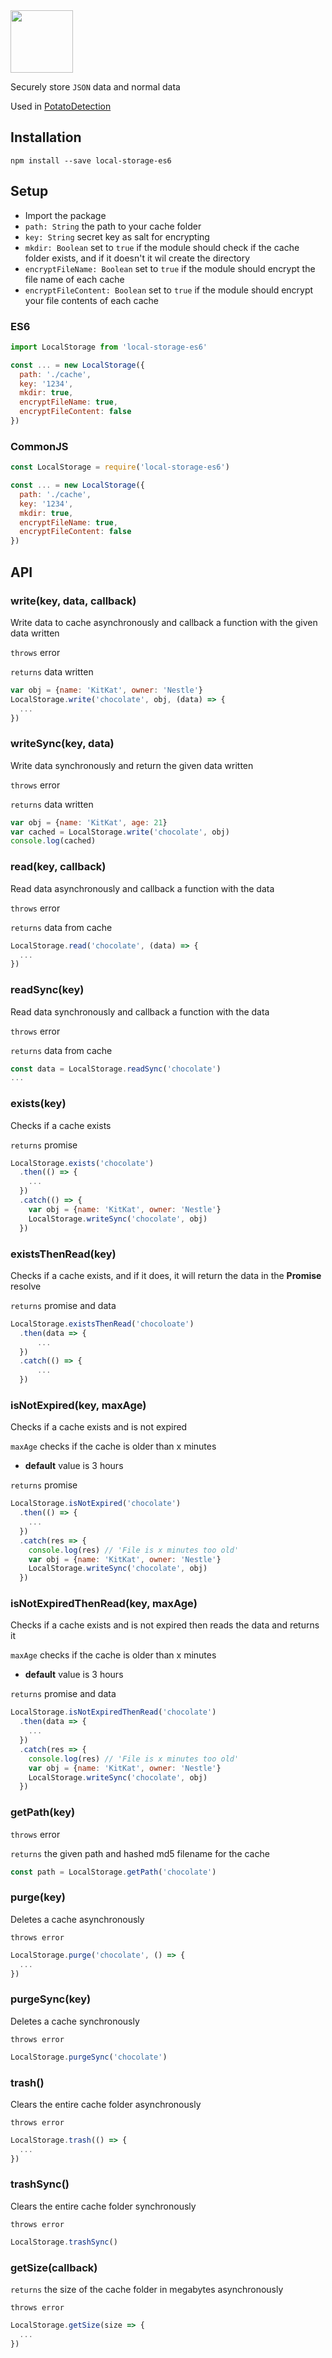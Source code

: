 <img width="100" src="https://raw.githubusercontent.com/feross/standard/master/sticker.png" />

Securely store ```JSON``` data and normal data

Used in [PotatoDetection](https://npmjs.com/package/potato-detection)

## Installation ##
```
npm install --save local-storage-es6
```

## Setup ##
* Import the package
* ```path: String``` the path to your cache folder
* ```key: String``` secret key as salt for encrypting
* ```mkdir: Boolean``` set to ```true``` if the module should check if the cache folder exists, and if it doesn't it wil create the directory
* ```encryptFileName: Boolean``` set to ```true``` if the module should encrypt the file name of each cache
* ```encryptFileContent: Boolean``` set to ```true``` if the module should encrypt your file contents of each cache

### ES6  ###
```javascript
import LocalStorage from 'local-storage-es6'

const ... = new LocalStorage({
  path: './cache',
  key: '1234',
  mkdir: true,
  encryptFileName: true,
  encryptFileContent: false
})
```
### CommonJS ###
```javascript
const LocalStorage = require('local-storage-es6')

const ... = new LocalStorage({
  path: './cache',
  key: '1234',
  mkdir: true,
  encryptFileName: true,
  encryptFileContent: false
})
```

## API ##

### write(key, data, callback) ###
Write data to cache asynchronously and callback a function with the given data written

```throws``` error

```returns``` data written

```javascript
var obj = {name: 'KitKat', owner: 'Nestle'}
LocalStorage.write('chocolate', obj, (data) => {
  ...
})
```

### writeSync(key, data) ###
Write data synchronously and return the given data written

```throws``` error

```returns``` data written

```javascript
var obj = {name: 'KitKat', age: 21}
var cached = LocalStorage.write('chocolate', obj)
console.log(cached)
```

### read(key, callback) ###
Read data asynchronously and callback a function with the data

```throws``` error

```returns``` data from cache

```javascript
LocalStorage.read('chocolate', (data) => {
  ...
})
```

### readSync(key) ###
Read data synchronously and callback a function with the data

```throws``` error

```returns``` data from cache

```javascript
const data = LocalStorage.readSync('chocolate')
...
```

### exists(key) ###
Checks if a cache exists

```returns``` promise

```javascript
LocalStorage.exists('chocolate')
  .then(() => {
    ...
  })
  .catch(() => {
    var obj = {name: 'KitKat', owner: 'Nestle'}
    LocalStorage.writeSync('chocolate', obj)
  })
```

### existsThenRead(key) ###
Checks if a cache exists, and if it does, it will return the data in the **Promise** resolve

```returns``` promise and data

```javascript
LocalStorage.existsThenRead('chocoloate')
  .then(data => {
      ...
  })
  .catch(() => {
      ...
  })
```

### isNotExpired(key, maxAge)
Checks if a cache exists and is not expired

```maxAge``` checks if the cache is older than x minutes
  * **default** value is 3 hours

```returns``` promise

```javascript
LocalStorage.isNotExpired('chocolate')
  .then(() => {
    ...
  })
  .catch(res => {
    console.log(res) // 'File is x minutes too old'
    var obj = {name: 'KitKat', owner: 'Nestle'}
    LocalStorage.writeSync('chocolate', obj)
  })
```

### isNotExpiredThenRead(key, maxAge)
Checks if a cache exists and is not expired then reads the data and returns it

```maxAge``` checks if the cache is older than x minutes
  * **default** value is 3 hours

```returns``` promise and data

```javascript
LocalStorage.isNotExpiredThenRead('chocolate')
  .then(data => {
    ...
  })
  .catch(res => {
    console.log(res) // 'File is x minutes too old'
    var obj = {name: 'KitKat', owner: 'Nestle'}
    LocalStorage.writeSync('chocolate', obj)
  })
```

### getPath(key) ###
```throws``` error

```returns``` the given path and hashed md5 filename for the cache

```javascript
const path = LocalStorage.getPath('chocolate')
```

### purge(key) ###
Deletes a cache asynchronously

```throws error```

```javascript
LocalStorage.purge('chocolate', () => {
  ...
})
```

### purgeSync(key) ###
Deletes a cache synchronously

```throws error```

```javascript
LocalStorage.purgeSync('chocolate')
```

### trash() ###
Clears the entire cache folder asynchronously

```throws error```

```javascript
LocalStorage.trash(() => {
  ...
})
```

### trashSync() ###
Clears the entire cache folder synchronously

```throws error```

```javascript
LocalStorage.trashSync()
```

### getSize(callback) ###
```returns``` the size of the cache folder in megabytes asynchronously

```throws error```

```javascript
LocalStorage.getSize(size => {
  ...
})
```
